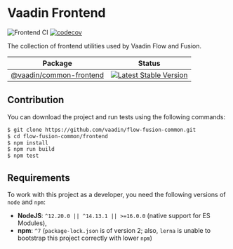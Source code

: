 # Vaadin Frontend

![Frontend CI](https://github.com/vaadin/fusion/actions/workflows/frontend.yml/badge.svg)
[![codecov](https://codecov.io/gh/vaadin/fusion/branch/main/graph/badge.svg?token=PQMTMS8ECC)](https://codecov.io/gh/vaadin/fusion)

The collection of frontend utilities used by Vaadin Flow and Fusion.

| Package                 | Status |
|-------------------------|--------|
| [@vaadin/common-frontend](./packages/common-frontend) | [![Latest Stable Version](https://img.shields.io/npm/v/@vaadin/common-frontend.svg)](https://www.npmjs.com/package/@vaadin/common-frontend) |

## Contribution

You can download the project and run tests using the following commands:
```bash
$ git clone https://github.com/vaadin/flow-fusion-common.git
$ cd flow-fusion-common/frontend
$ npm install
$ npm run build
$ npm test
```

## Requirements

To work with this project as a developer, you need the following versions of `node` and `npm`:

- **NodeJS**: `^12.20.0 || ^14.13.1 || >=16.0.0` (native support for ES Modules),
- **npm**: `^7` (`package-lock.json` is of version 2; also, `lerna` is unable to bootstrap this project correctly with lower `npm`)



